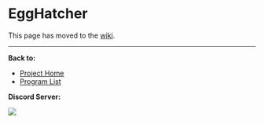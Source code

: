 # EggHatcher

This page has moved to the [wiki](https://github.com/PokemonAutomation/SwSh-Arduino/wiki/Basic:-EggFetcher2).

<hr>

**Back to:**
- [Project Home](/README.md)
- [Program List](/Documentation/ProgramList.md)

**Discord Server:** 

[<img src="https://canary.discordapp.com/api/guilds/695809740428673034/widget.png?style=banner2">](https://discord.gg/cQ4gWxN)
